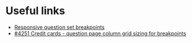 # Useful links
- [Responsive question set breakpoints](https://moneysupermarket.atlassian.net/wiki/spaces/PTM/pages/144540089/GXP+Question+Set)
- [#4251 Credit cards - question page column grid sizing for breakpoints](https://moneysupermarket.mingle.thoughtworks.com/projects/dawn/cards/4251)
